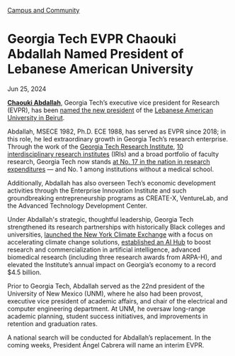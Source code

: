 [Campus and Community](https://www.gatech.edu/news/topic/campus-and-community)

# Georgia Tech EVPR Chaouki Abdallah Named President of Lebanese American University

Jun 25, 2024


[**Chaouki Abdallah**](https://research.gatech.edu/chaouki-t-abdallah), Georgia Tech’s executive vice president for Research (EVPR), has been [named the new president](https://news.lau.edu.lb/2024/dr-chaouki-t-abdallah-named-laus-10th-president.php) of the [Lebanese American University in Beirut](https://www.lau.edu.lb/).

Abdallah, MSECE 1982, Ph.D. ECE 1988, has served as EVPR since 2018; in this role, he led extraordinary growth in Georgia Tech’s research enterprise. Through the work of the [Georgia Tech Research Institute](https://www.gtri.gatech.edu/), [10 interdisciplinary research institutes](https://research.gatech.edu/interdisciplinary-research-institutes) (IRIs) and a broad portfolio of faculty research, Georgia Tech now stands [at No. 17 in the nation in research expenditures](https://research.gatech.edu/feature/gt-rankings-jump#:~:text=December%2018%2C%202023%20%E2%80%94%20In%20the,for%20the%20past%20two%20years.) — and No. 1 among institutions without a medical school.

Additionally, Abdallah has also overseen Tech’s economic development activities through the Enterprise Innovation Institute and such groundbreaking entrepreneurship programs as CREATE-X, VentureLab, and the Advanced Technology Development Center.

Under Abdallah's strategic, thoughtful leadership, Georgia Tech strengthened its research partnerships with historically Black colleges and universities, [launched the New York Climate Exchange](https://news.gatech.edu/news/2023/04/24/georgia-tech-chosen-partner-institution-world-leading-climate-center) with a focus on accelerating climate change solutions, [established an AI Hub](https://ai.gatech.edu/) to boost research and commercialization in artificial intelligence, advanced biomedical research (including three research awards from ARPA-H), and elevated the Institute’s annual impact on Georgia’s economy to a record $4.5 billion.

Prior to Georgia Tech, Abdallah served as the 22nd president of the University of New Mexico (UNM), where he also had been provost, executive vice president of academic affairs, and chair of the electrical and computer engineering department. At UNM, he oversaw long-range academic planning, student success initiatives, and improvements in retention and graduation rates.

A national search will be conducted for Abdallah’s replacement. In the coming weeks, President Ángel Cabrera will name an interim EVPR.